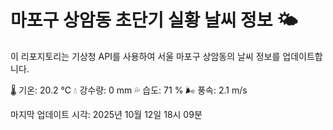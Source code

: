 
# 마포구 상암동 초단기 실황 날씨 정보 🌤️

이 리포지토리는 기상청 API를 사용하여 서울 마포구 상암동의 날씨 정보를 업데이트합니다. 

🌡️ 기온: 20.2 ℃
💧 강수량: 0 mm
💦 습도: 71 %
🌬️ 풍속: 2.1 m/s

마지막 업데이트 시각: 2025년 10월 12일 18시 09분    
